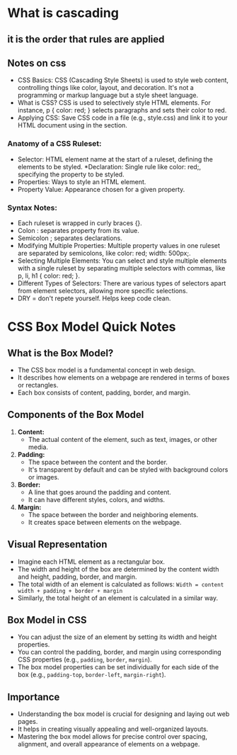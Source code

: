 # What is cascading
## it is the order that rules are applied
## Notes on css
* CSS Basics: CSS (Cascading Style Sheets) is used to style web content, controlling things like color, layout, and decoration. It's not a programming or markup language but a style sheet language.
* What is CSS? CSS is used to selectively style HTML elements. For instance, p { color: red; } selects paragraphs and sets their color to red.
* Applying CSS: Save CSS code in a file (e.g., style.css) and link it to your HTML document using <link href="styles/style.css" rel="stylesheet" /> in the <head> section.
### Anatomy of a CSS Ruleset:
* Selector: HTML element name at the start of a ruleset, defining the elements to be styled. 
 *Declaration: Single rule like color: red;, specifying the property to be styled.
* Properties: Ways to style an HTML element.
* Property Value: Appearance chosen for a given property.
### Syntax Notes:
* Each ruleset is wrapped in curly braces {}.
* Colon : separates property from its value.
* Semicolon ; separates declarations.
* Modifying Multiple Properties: Multiple property values in one ruleset are separated by semicolons, like color: red; width: 500px;.
* Selecting Multiple Elements: You can select and style multiple elements with a single ruleset by separating multiple selectors with commas, like p, li, h1 { color: red; }.
* Different Types of Selectors: There are various types of selectors apart from element selectors, allowing more specific selections.
* DRY = don't repete yourself. Helps keep code clean.

# CSS Box Model Quick Notes

## What is the Box Model?
- The CSS box model is a fundamental concept in web design.
- It describes how elements on a webpage are rendered in terms of boxes or rectangles.
- Each box consists of content, padding, border, and margin.

## Components of the Box Model
1. **Content:** 
   - The actual content of the element, such as text, images, or other media.
2. **Padding:** 
   - The space between the content and the border.
   - It's transparent by default and can be styled with background colors or images.
3. **Border:** 
   - A line that goes around the padding and content.
   - It can have different styles, colors, and widths.
4. **Margin:** 
   - The space between the border and neighboring elements.
   - It creates space between elements on the webpage.

## Visual Representation
- Imagine each HTML element as a rectangular box.
- The width and height of the box are determined by the content width and height, padding, border, and margin.
- The total width of an element is calculated as follows: 
  `Width = content width + padding + border + margin`
- Similarly, the total height of an element is calculated in a similar way.

## Box Model in CSS
- You can adjust the size of an element by setting its width and height properties.
- You can control the padding, border, and margin using corresponding CSS properties (e.g., `padding`, `border`, `margin`).
- The box model properties can be set individually for each side of the box (e.g., `padding-top`, `border-left`, `margin-right`).

## Importance
- Understanding the box model is crucial for designing and laying out web pages.
- It helps in creating visually appealing and well-organized layouts.
- Mastering the box model allows for precise control over spacing, alignment, and overall appearance of elements on a webpage.
